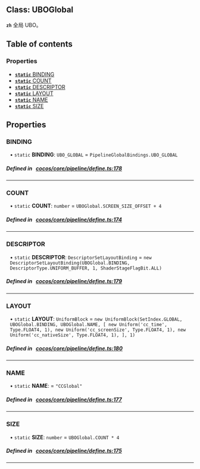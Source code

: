 
## Class: UBOGlobal






**`zh`** 全局 UBO。



<div class="table-of-content">
<h2>Table of contents</h2>


### Properties

- [ **`static`**  BINDING](#BINDING)
- [ **`static`**  COUNT](#COUNT)
- [ **`static`**  DESCRIPTOR](#DESCRIPTOR)
- [ **`static`**  LAYOUT](#LAYOUT)
- [ **`static`**  NAME](#NAME)
- [ **`static`**  SIZE](#SIZE)
</div>

## Properties


### BINDING
<div style="margin-left: 10px;">




• `static` **BINDING**:
`UBO_GLOBAL`  = `PipelineGlobalBindings.UBO_GLOBAL`
</div>

##### Defined in &nbsp;   [cocos/core/pipeline/define.ts:178](https://github.com/cocos-creator/engine/blob/c7bf6b8a9/cocos/core/pipeline/define.ts#L178)&nbsp;


___


### COUNT
<div style="margin-left: 10px;">




• `static` **COUNT**:
`number`  = `UBOGlobal.SCREEN_SIZE_OFFSET + 4`
</div>

##### Defined in &nbsp;   [cocos/core/pipeline/define.ts:174](https://github.com/cocos-creator/engine/blob/c7bf6b8a9/cocos/core/pipeline/define.ts#L174)&nbsp;


___


### DESCRIPTOR
<div style="margin-left: 10px;">




• `static` **DESCRIPTOR**:
`DescriptorSetLayoutBinding`  = `new DescriptorSetLayoutBinding(UBOGlobal.BINDING, DescriptorType.UNIFORM_BUFFER, 1, ShaderStageFlagBit.ALL)`
</div>

##### Defined in &nbsp;   [cocos/core/pipeline/define.ts:179](https://github.com/cocos-creator/engine/blob/c7bf6b8a9/cocos/core/pipeline/define.ts#L179)&nbsp;


___


### LAYOUT
<div style="margin-left: 10px;">




• `static` **LAYOUT**:
`UniformBlock`  = `new UniformBlock(SetIndex.GLOBAL, UBOGlobal.BINDING, UBOGlobal.NAME, [
        new Uniform('cc_time', Type.FLOAT4, 1),
        new Uniform('cc_screenSize', Type.FLOAT4, 1),
        new Uniform('cc_nativeSize', Type.FLOAT4, 1),
    ], 1)`
</div>

##### Defined in &nbsp;   [cocos/core/pipeline/define.ts:180](https://github.com/cocos-creator/engine/blob/c7bf6b8a9/cocos/core/pipeline/define.ts#L180)&nbsp;


___


### NAME
<div style="margin-left: 10px;">




• `static` **NAME**:
  = `"CCGlobal"`
</div>

##### Defined in &nbsp;   [cocos/core/pipeline/define.ts:177](https://github.com/cocos-creator/engine/blob/c7bf6b8a9/cocos/core/pipeline/define.ts#L177)&nbsp;


___


### SIZE
<div style="margin-left: 10px;">




• `static` **SIZE**:
`number`  = `UBOGlobal.COUNT * 4`
</div>

##### Defined in &nbsp;   [cocos/core/pipeline/define.ts:175](https://github.com/cocos-creator/engine/blob/c7bf6b8a9/cocos/core/pipeline/define.ts#L175)&nbsp;


___

<!---->



